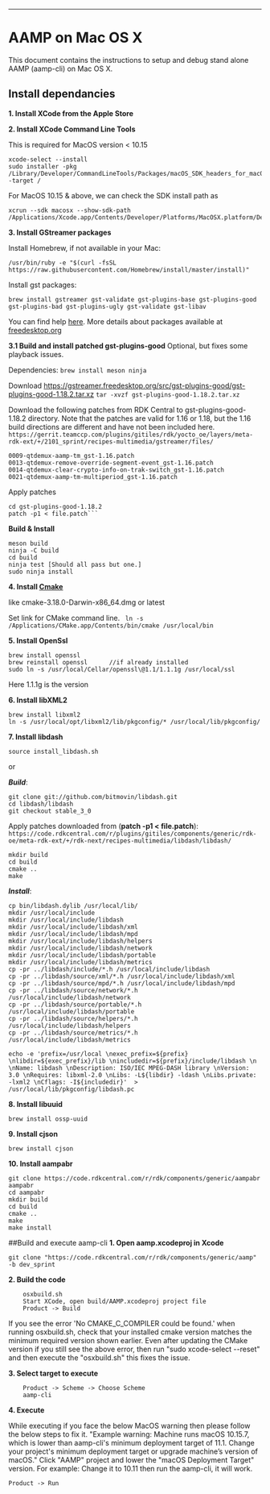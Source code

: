 ---

# AAMP on Mac OS X

This document contains the instructions to setup and debug stand alone AAMP (aamp-cli) on Mac OS X.

## Install dependancies

**1. Install XCode from the Apple Store**

**2. Install XCode Command Line Tools**

This is required for MacOS version < 10.15

```
xcode-select --install
sudo installer -pkg /Library/Developer/CommandLineTools/Packages/macOS_SDK_headers_for_macOS_<version>.pkg -target /
```

For MacOS 10.15 & above, we can check the SDK install path as
```
xcrun --sdk macosx --show-sdk-path
/Applications/Xcode.app/Contents/Developer/Platforms/MacOSX.platform/Developer/SDKs/MacOSX10.15.sdk
```

**3. Install GStreamer packages**

Install Homebrew, if not available in your Mac:
```
/usr/bin/ruby -e "$(curl -fsSL https://raw.githubusercontent.com/Homebrew/install/master/install)"
```

Install gst packages:
```
brew install gstreamer gst-validate gst-plugins-base gst-plugins-good gst-plugins-bad gst-plugins-ugly gst-validate gst-libav
```

You can find help [here](https://wesleyli.co/2016/10/running-gstreamer-on-mac-os-x).
More details about packages available at [freedesktop.org](https://gstreamer.freedesktop.org/documentation/installing/on-mac-osx.html)

**3.1 Build and install patched gst-plugins-good**
Optional, but fixes some playback issues.

Dependencies:
```brew install meson ninja```

Download https://gstreamer.freedesktop.org/src/gst-plugins-good/gst-plugins-good-1.18.2.tar.xz
```tar -xvzf gst-plugins-good-1.18.2.tar.xz```

Download the following patches  from RDK Central to gst-plugins-good-1.18.2 directory. Note that the patches are valid for 1.16 or 1.18, but the 1.16 build directions are different and have not been included here.
```https://gerrit.teamccp.com/plugins/gitiles/rdk/yocto_oe/layers/meta-rdk-ext/+/2101_sprint/recipes-multimedia/gstreamer/files/```
```
0009-qtdemux-aamp-tm_gst-1.16.patch
0013-qtdemux-remove-override-segment-event_gst-1.16.patch
0014-qtdemux-clear-crypto-info-on-trak-switch_gst-1.16.patch
0021-qtdemux-aamp-tm-multiperiod_gst-1.16.patch
```
Apply patches
```
cd gst-plugins-good-1.18.2
patch -p1 < file.patch```
```
**Build & Install**
```
meson build
ninja -C build
cd build
ninja test [Should all pass but one.]
sudo ninja install
```
**4. Install [Cmake](https://cmake.org/download/)**

like cmake-3.18.0-Darwin-x86_64.dmg or latest

Set link for CMake command line.
``` ln -s /Applications/CMake.app/Contents/bin/cmake /usr/local/bin```

**5. Install OpenSsl**

```
brew install openssl
brew reinstall openssl		//if already installed
sudo ln -s /usr/local/Cellar/openssl\@1.1/1.1.1g /usr/local/ssl
```
Here 1.1.1g is the version 

**6. Install libXML2**

```
brew install libxml2
ln -s /usr/local/opt/libxml2/lib/pkgconfig/* /usr/local/lib/pkgconfig/
```
**7. Install libdash**

```
source install_libdash.sh
```
or
	
***Build***:

```
git clone git://github.com/bitmovin/libdash.git
cd libdash/libdash
git checkout stable_3_0
```

Apply patches downloaded from (**patch -p1 < file.patch**):
```https://code.rdkcentral.com/r/plugins/gitiles/components/generic/rdk-oe/meta-rdk-ext/+/rdk-next/recipes-multimedia/libdash/libdash/```

```
mkdir build
cd build
cmake ..
make
```

***Install***:

```
cp bin/libdash.dylib /usr/local/lib/
mkdir /usr/local/include
mkdir /usr/local/include/libdash
mkdir /usr/local/include/libdash/xml
mkdir /usr/local/include/libdash/mpd
mkdir /usr/local/include/libdash/helpers
mkdir /usr/local/include/libdash/network
mkdir /usr/local/include/libdash/portable
mkdir /usr/local/include/libdash/metrics
cp -pr ../libdash/include/*.h /usr/local/include/libdash
cp -pr ../libdash/source/xml/*.h /usr/local/include/libdash/xml
cp -pr ../libdash/source/mpd/*.h /usr/local/include/libdash/mpd
cp -pr ../libdash/source/network/*.h /usr/local/include/libdash/network
cp -pr ../libdash/source/portable/*.h /usr/local/include/libdash/portable
cp -pr ../libdash/source/helpers/*.h /usr/local/include/libdash/helpers
cp -pr ../libdash/source/metrics/*.h /usr/local/include/libdash/metrics

echo -e 'prefix=/usr/local \nexec_prefix=${prefix} \nlibdir=${exec_prefix}/lib \nincludedir=${prefix}/include/libdash \n \nName: libdash \nDescription: ISO/IEC MPEG-DASH library \nVersion: 3.0 \nRequires: libxml-2.0 \nLibs: -L${libdir} -ldash \nLibs.private: -lxml2 \nCflags: -I${includedir}'  > /usr/local/lib/pkgconfig/libdash.pc
```
**8. Install libuuid**

```
brew install ossp-uuid
```

**9. Install cjson**

```
brew install cjson
```

**10. Install aampabr**

```
git clone https://code.rdkcentral.com/r/rdk/components/generic/aampabr aampabr
cd aampabr
mkdir build
cd build
cmake ..
make
make install
```
##Build and execute aamp-cli
**1. Open aamp.xcodeproj in Xcode**

```
git clone "https://code.rdkcentral.com/r/rdk/components/generic/aamp" -b dev_sprint
```

**2. Build the code**

```
	osxbuild.sh
	Start XCode, open build/AAMP.xcodeproj project file
	Product -> Build
```
If you see the error 'No CMAKE_C_COMPILER could be found.' when running osxbuild.sh, check that your installed cmake version matches the minimum required version shown earlier.
Even after updating the CMake version if you still see the above error, then run "sudo xcode-select --reset" and then execute the "osxbuild.sh" this fixes the issue.


**3. Select target to execute**

```
	Product -> Scheme -> Choose Scheme
	aamp-cli
```

**4. Execute**

While executing if you face the below MacOS warning then please follow the below steps to fix it.
"Example warning: Machine runs macOS 10.15.7, which is lower than aamp-cli's minimum deployment target of 11.1. Change your project's minimum deployment target or upgrade machine’s version of macOS."
Click "AAMP" project and lower the "macOS Deployment Target" version. For example: Change it to 10.11 then run the aamp-cli, it will work.


```
Product -> Run
```
